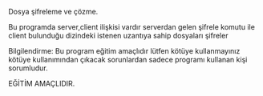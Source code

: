 
Dosya şifreleme ve çözme.

Bu programda server,client ilişkisi vardır serverdan gelen şifrele komutu ile client bulunduğu dizindeki istenen uzantıya sahip dosyaları şifreler

Bilgilendirme: Bu program eğitim amaçlıdır lütfen kötüye kullanmayınız kötüye kullanımından çıkacak sorunlardan sadece programı kullanan kişi sorumludur.

EĞİTİM AMAÇLIDIR.
